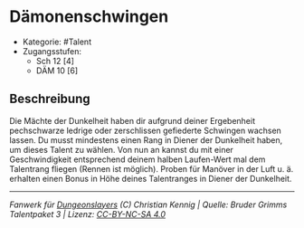 <!---
Dies ist ein Fanwerk für DUNGEONSLAYERS (C) von Christian Kennig

Quellen:      [Bruder Grimms Talentpaket 3](https://www.f-space.de/ds4/downloads.html)
              [Talentbeschreibungen](https://www.f-space.de/ds4/tools-talentcards.html)
License:      [CC-BY-NC-SA 4.0](https://creativecommons.org/licenses/by-nc-sa/4.0/deed.de)
Richtlinien:  [Fanwerkrichtlinien](https://www.dungeonslayers.net/fanwerk-richtlinien/)
Autor:        Zauberlehrling
-->

  
# Dämonenschwingen  
- Kategorie: #Talent  
- Zugangsstufen:  
  - Sch 12 [4]  
  - DÄM 10 [6]  

## Beschreibung  
Die Mächte der Dunkelheit haben dir aufgrund deiner Ergebenheit pechschwarze ledrige oder zerschlissen gefiederte Schwingen wachsen lassen. Du musst mindestens einen Rang in Diener der Dunkelheit haben, um dieses Talent zu wählen. Von nun an kannst du mit einer Geschwindigkeit entsprechend deinem halben Laufen-Wert mal dem Talentrang fliegen (Rennen ist möglich). Proben für Manöver in der Luft u. ä. erhalten einen Bonus in Höhe deines Talentranges in Diener der Dunkelheit.


___  
*Fanwerk für [Dungeonslayers](https://www.dungeonslayers.net/) (C) Christian Kennig | Quelle: Bruder Grimms Talentpaket 3 | Lizenz: [CC-BY-NC-SA 4.0](https://creativecommons.org/licenses/by-nc-sa/4.0/deed.de)*  
